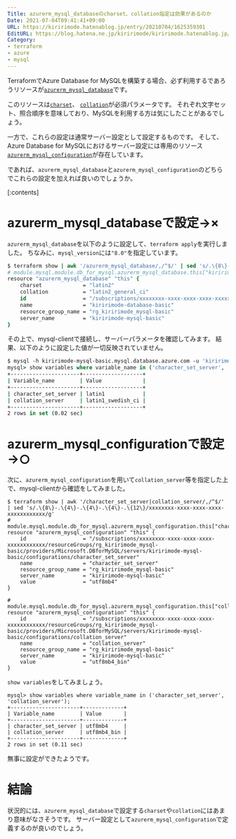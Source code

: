 ```yaml
---
Title: azurerm_mysql_databaseのcharset、collation指定は効果があるのか
Date: 2021-07-04T09:41:41+09:00
URL: https://kiririmode.hatenablog.jp/entry/20210704/1625359301
EditURL: https://blog.hatena.ne.jp/kiririmode/kiririmode.hatenablog.jp/atom/entry/26006613782957475
Category:
- terraform
- azure
- mysql
---
```


TerraformでAzure Database for MySQLを構築する場合、必ず利用するであろうリソースが[`azurerm_mysql_database`](https://registry.terraform.io/providers/hashicorp/azurerm/latest/docs/resources/mysql_database)です。

このリソースは[`charset`](https://registry.terraform.io/providers/hashicorp/azurerm/latest/docs/resources/mysql_database#charset)、
[`collation`](https://registry.terraform.io/providers/hashicorp/azurerm/latest/docs/resources/mysql_database#collation)が必須パラメータです。
それぞれ文字セット、照合順序を意味しており、MySQLを利用する方は気にしたことがあるでしょう。

一方で、これらの設定は通常サーバー設定として設定するものです。
そして、Azure Database for MySQLにおけるサーバー設定には専用のリソース[`azurerm_mysql_configuration`](https://registry.terraform.io/providers/hashicorp/azurerm/latest/docs/resources/mysql_configuration)が存在しています。

であれば、`azurerm_mysql_database`と`azurerm_mysql_configuration`のどちらでこれらの設定を加えれば良いのでしょうか。

[:contents]

# azurerm_mysql_databaseで設定→×

`azurerm_mysql_database`を以下のように設定して、`terraform apply`を実行しました。
ちなみに、`mysql_version`には`"8.0"`を指定しています。

```tcsh
$ terraform show | awk '/azurerm_mysql_database/,/^$/' | sed 's/.\{8\}-.\{4\}-.\{4\}-.\{4\}-.\{12\}/xxxxxxxx-xxxx-xxxx-xxxx-xxxxxxxxxxxx/g'
# module.mysql.module.db_for_mysql.azurerm_mysql_database.this["kiririmode-database-basic"]:
resource "azurerm_mysql_database" "this" {
    charset             = "latin2"
    collation           = "latin2_general_ci"
    id                  = "/subscriptions/xxxxxxxx-xxxx-xxxx-xxxx-xxxxxxxxxxxx/resourceGroups/rg_kiririmode_mysql-basic/providers/Microsoft.DBforMySQL/servers/kiririmode-mysql-basic/databases/kiririmode-database-basic"
    name                = "kiririmode-database-basic"
    resource_group_name = "rg_kiririmode_mysql-basic"
    server_name         = "kiririmode-mysql-basic"
}
```

その上で、mysql-clientで接続し、サーバーパラメータを確認してみます。
結果、以下のように設定した値が一切反映されていません。

```tcsh
$ mysql -h kiririmode-mysql-basic.mysql.database.azure.com -u 'kiririmode@kiririmode-mysql-basic' -p
mysql> show variables where variable_name in ('character_set_server', 'collation_server');
+----------------------+-------------------+
| Variable_name        | Value             |
+----------------------+-------------------+
| character_set_server | latin1            |
| collation_server     | latin1_swedish_ci |
+----------------------+-------------------+
2 rows in set (0.02 sec)
```

# azurerm_mysql_configurationで設定→○

次に、`azurerm_mysql_configuration`を用いて`collation_server`等を指定した上で、mysql-clientから確認をしてみました。

```shell
$ terraform show | awk '/character_set_server|collation_server/,/^$/' | sed 's/.\{8\}-.\{4\}-.\{4\}-.\{4\}-.\{12\}/xxxxxxxx-xxxx-xxxx-xxxx-xxxxxxxxxxxx/g'
# module.mysql.module.db_for_mysql.azurerm_mysql_configuration.this["character_set_server"]:
resource "azurerm_mysql_configuration" "this" {
    id                  = "/subscriptions/xxxxxxxx-xxxx-xxxx-xxxx-xxxxxxxxxxxx/resourceGroups/rg_kiririmode_mysql-basic/providers/Microsoft.DBforMySQL/servers/kiririmode-mysql-basic/configurations/character_set_server"
    name                = "character_set_server"
    resource_group_name = "rg_kiririmode_mysql-basic"
    server_name         = "kiririmode-mysql-basic"
    value               = "utf8mb4"
}

# module.mysql.module.db_for_mysql.azurerm_mysql_configuration.this["collation_server"]:
resource "azurerm_mysql_configuration" "this" {
    id                  = "/subscriptions/xxxxxxxx-xxxx-xxxx-xxxx-xxxxxxxxxxxx/resourceGroups/rg_kiririmode_mysql-basic/providers/Microsoft.DBforMySQL/servers/kiririmode-mysql-basic/configurations/collation_server"
    name                = "collation_server"
    resource_group_name = "rg_kiririmode_mysql-basic"
    server_name         = "kiririmode-mysql-basic"
    value               = "utf8mb4_bin"
}
```

`show variables`をしてみましょう。

```shell
mysql> show variables where variable_name in ('character_set_server', 'collation_server');
+----------------------+-------------+
| Variable_name        | Value       |
+----------------------+-------------+
| character_set_server | utf8mb4     |
| collation_server     | utf8mb4_bin |
+----------------------+-------------+
2 rows in set (0.11 sec)
```

無事に設定ができたようです。

# 結論

状況的には、`azurerm_mysql_database`で設定する`charset`や`collation`にはあまり意味がなさそうです。
サーバー設定として`azurerm_mysql_configuration`で定義するのが良いのでしょう。
